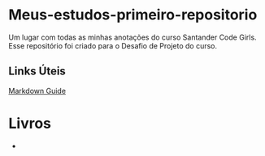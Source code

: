 # Meus-estudos-primeiro-repositorio
Um lugar com todas as minhas anotações do curso Santander Code Girls.
Esse repositório foi criado para o Desafio de Projeto do curso.
## Links Úteis
[Markdown Guide](https://www.markdownguide.org/)











# Livros

-  
